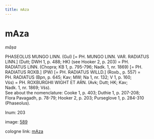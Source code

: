 ```yaml
---
title: mAza
---
```


# mAza

<i>māṣa</i>  <div n="P" /><bot>PHASEOLUS MUNGO LINN.</bot> (Gul) [= <bot>PH. MUNGO LINN. VAR. RADIATUS <div n="lb" />LINN.</bot>] (Dutt; DWH 1, p. 488; HK) (see Hooker 2, p. 203) = <bot>PH. <div n="lb" />RADIATUS LINN.</bot> (Chopra; KB 1, p. 795-796; Nadk. 1, nr. 1869) [= <bot>PH. <div n="lb" />RADIATUS ROXB.</bot>] (PW) [= <bot>PH. RADIATUS WILLD.</bot>] (Roxb., p. 557) = <div n="lb" /><bot>PH. RADIATUS</bot> (Bpn, p. 645; Kav; MW; Na 1, nr. 132; V 1, p. 160; <div n="lb" />Vśs) = <bot>PH. ROXBURGHII WIGHT ET ARN.</bot> (Avk; Dutt; HK; Kav; <div n="lb" />Nadk. 1, nr. 1869; Vśs). <div n="P" />See about the nomenclature: Cooke 1, p. 403; Duthie 1, p. 207-208; <div n="lb" />Flora Pavagadh, p. 78-79; Hooker 2, p. 203; Purseglove 1, p. 284-310 <div n="lb" />(Phaseolus).

lnum: 203

image: [589](https://www.sanskrit-lexicon.uni-koeln.de/scans/csl-apidev/servepdf.php?dict=snp&page=589)

cologne link: [mAza](https://sanskrit-lexicon.uni-koeln.de/scans/csl-apidev/getword.php?dict=snp&key=mAza)

